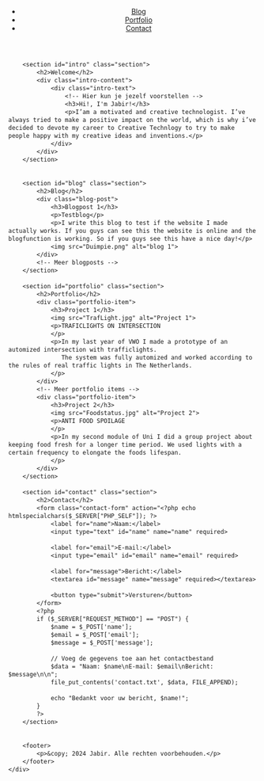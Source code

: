 <!DOCTYPE html>
<html lang="en">
<head>
    <meta charset="UTF-8">
    <meta name="viewport" content="width=device-width, initial-scale=1.0">
    <title>Portfolio</title>
    <link href="https://fonts.googleapis.com/css2?family=Montserrat:wght@400;700&display=swap" rel="stylesheet">
    <link href="main.css" rel="stylesheet">
</head>
<body>
    <div class="container">
        <header>
            <nav>
                <ul>
                    <li><a href="#blog" class="active">Blog</a></li>
                    <li><a href="#portfolio">Portfolio</a></li>
                    <li><a href="#contact">Contact</a></li>
                </ul>
            </nav>
        </header>

        <section id="intro" class="section">
            <h2>Welcome</h2>
            <div class="intro-content">
                <div class="intro-text">
                    <!-- Hier kun je jezelf voorstellen -->
                    <h3>Hi!, I'm Jabir!</h3>
                    <p>I’am a motivated and creative technologist. I’ve always tried to make a positive impact on the world, which is why i’ve decided to devote my career to Creative Technlogy to try to make people happy with my creative ideas and inventions.</p>
                </div>
            </div>
        </section>
        

        <section id="blog" class="section">
            <h2>Blog</h2>
            <div class="blog-post">
                <h3>Blogpost 1</h3>
                <p>Testblog</p>
                <p>I write this blog to test if the website I made actually works. If you guys can see this the website is online and the blogfunction is working. So if you guys see this have a nice day!</p>
                <img src="Duimpie.png" alt="blog 1">
            </div>
            <!-- Meer blogposts -->
        </section>

        <section id="portfolio" class="section">
            <h2>Portfolio</h2>
            <div class="portfolio-item">
                <h3>Project 1</h3>
                <img src="TrafLight.jpg" alt="Project 1">
                <p>TRAFICLIGHTS ON INTERSECTION
                </p>
                <p>In my last year of VWO I made a prototype of an automized intersection with trafficlights.
                   The system was fully automized and worked according to the rules of real traffic lights in The Netherlands.                    
                </p>
            </div>
            <!-- Meer portfolio items -->
            <div class="portfolio-item">
                <h3>Project 2</h3>
                <img src="Foodstatus.jpg" alt="Project 2">
                <p>ANTI FOOD SPOILAGE
                </p>
                <p>In my second module of Uni I did a group project about keeping food fresh for a longer time period. We used lights with a certain frequency to elongate the foods lifespan.                    
                </p>
            </div>
        </section>

        <section id="contact" class="section">
            <h2>Contact</h2>
            <form class="contact-form" action="<?php echo htmlspecialchars($_SERVER["PHP_SELF"]); ?>
                <label for="name">Naam:</label>
                <input type="text" id="name" name="name" required>
                
                <label for="email">E-mail:</label>
                <input type="email" id="email" name="email" required>
                
                <label for="message">Bericht:</label>
                <textarea id="message" name="message" required></textarea>
                
                <button type="submit">Versturen</button>
            </form>
            <?php
            if ($_SERVER["REQUEST_METHOD"] == "POST") {
                $name = $_POST['name'];
                $email = $_POST['email'];
                $message = $_POST['message'];
        
                // Voeg de gegevens toe aan het contactbestand
                $data = "Naam: $name\nE-mail: $email\nBericht: $message\n\n";
                file_put_contents('contact.txt', $data, FILE_APPEND);
        
                echo "Bedankt voor uw bericht, $name!";
            }
            ?>
        </section>
        

        <footer>
            <p>&copy; 2024 Jabir. Alle rechten voorbehouden.</p>
        </footer>
    </div>
</body>
</html>
